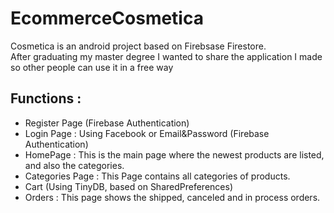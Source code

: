 # EcommerceCosmetica

Cosmetica is an android project based on Firebsase Firestore.  
After graduating my master degree I wanted to share the application I made so other people can use it in a free way 

## Functions : 
- Register Page (Firebase Authentication)
- Login Page : Using Facebook or Email&Password (Firebase Authentication)
- HomePage : This is the main page where the newest products are listed, and also the categories.
- Categories Page : This Page contains all categories of products.
- Cart (Using TinyDB, based on SharedPreferences)
- Orders : This page shows the shipped, canceled and in process orders.

